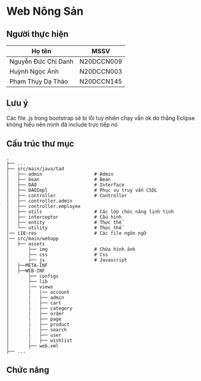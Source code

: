 Web Nông Sản
============================

## Người thực hiện
| Họ tên                   | MSSV        |
| ------------------------ | ----------- |
| Nguyễn Đức Chí Danh      | N20DCCN009  |
| Huỳnh Ngọc Ánh           | N20DCCN003  |
| Phạm Thụy Dạ Thảo        | N20DCCN145  |

## Lưu ý
Các file .js trong bootstrap sẽ bị lỗi tuy nhiên chạy vẫn ok do thằng Eclipse không hiểu nên mình đã include trực tiếp nó

## Cấu trúc thư mục
    .
    ├── ...
    ├── src/main/java/tad           
    │   ├── admin                   # Admin 
    │   ├── bean                    # Bean   
    │   ├── DAO                     # Interface
    │   ├── DAOImpl                 # Phục vụ truy vấn CSDL
    │   ├── controller              # Controller
    |   ├── controller.admin             
    |   ├── controller.employee        
    │   ├── utils                   # Các lớp chức năng linh tinh
    │   ├── interceptor             # Cấu hình
    │   ├── entity                  # Thực thể
    │   └── utility                 # Thực thể
    │── i18-res                     # Các file ngôn ngữ
    │── src/main/webapp
    │   ├── assets
    │       ├── img                 # Chứa hình ảnh
    │       ├── css                 # Css
    │       ├── js                  # Javascript
    │   ├──META-INF
    │   ├──WEB-INF
    │       ├── configs                       
    │       ├── lib                 
    │       |── views               
    │       |   |── account                
    │       |   ├── admin           
    │       |   ├── cart            
    │       |   ├── category        
    │       |   ├── order           
    │       |   ├── page        
    │       |   ├── product          
    │       |   ├── search     
    │       |   ├── user
    │       |   ├── wishlist                      
    │       ├── web.xml 
    ├── ...

## Chức năng

    
        
    
  
